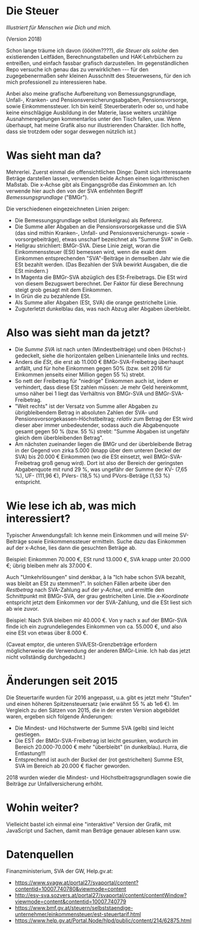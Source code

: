 # Die Steuer

*Illustriert für Menschen wie Dich und mich.*

(Version 2018)

Schon lange träume ich davon (öööhm????), *die Steuer als solche* den 
existierenden Leitfäden, Berechnungstabellen und HAK-Lehrbüchern zu 
entreißen, und einfach fassbar grafisch darzustellen. Im gegenständlichen 
Repo versuche ich genau das zu verwirklichen --- für den zugegebenermaßen 
sehr kleinen Ausschnitt des Steuerwesens, für den ich mich professionell 
zu interessieren habe.

Anbei also meine grafische Aufbereitung von Bemessungsgrundlage, Unfall-, 
Kranken- und Pensionsversicherungsabgaben, Pensionsvorsorge, sowie 
Einkommenssteuer. Ich bin keinE SteuerberaterIn oder so, und habe keine 
einschlägige Ausbildung in der Materie, lasse weiters unzählige 
Ausnahmeregelungen kommentarlos unter den Tisch fallen, usw. Wenn überhaupt, 
hat meine Grafik also nur illustrierenden Charakter. (Ich hoffe, dass sie 
trotzdem oder sogar deswegen nützlich ist.)


# Was sieht man da?

Mehrerlei. Zuerst einmal die offensichtlichen Dinge: Damit sich interessante 
Beträge darstellen lassen, verwenden beide Achsen einen logarithmischen 
Maßstab. 
Die x-Achse gibt als Eingangsgröße das *Einkommen* an. Ich verwende hier auch 
den von der SVA entlehnten Begriff *Bemessungsgrundlage* ("BMGr").

Die verschiedenen eingezeichneten Linien zeigen:

* Die Bemessungsgrundlage selbst (dunkelgrau) als Referenz.
* Die Summe aller Abgaben an die Pensionsvorsorgekasse und die SVA (das sind 
  mithin Kranken-, Unfall- und Pensionsversicherungs- sowie -vorsorgebeiträge), 
  etwas unscharf bezeichnet als "Summe SVA" in Gelb.
* Hellgrau strichliert: BMGr-SVA. Diese Linie zeigt, woran die 
  Einkommenssteuer (ESt) bemessen wird, wenn die exakt dem Einkommen 
  entsprechenden "SVA"-Beiträge in demselben Jahr wie die ESt bezahlt 
  werden. (Das Bezahlen der SVA bewirkt Ausgaben, die die ESt mindern.)
* In Magenta die BMGr-SVA abzüglich des ESt-Freibetrags. Die ESt wird 
  von diesem Bezugswert berechnet. Der Faktor für diese Berechnung steigt 
  grob gesagt mit dem Einkommen.
* In Grün die zu bezahlende ESt.
* Als Summe aller Abgaben (ESt, SVA) die orange gestrichelte Linie.
* Zuguterletzt dunkelblau das, was nach Abzug aller Abgaben überbleibt.


# Also was sieht man da jetzt?

* Die *Summe SVA* ist nach unten (Mindestbeiträge) und oben (Höchst-) 
  gedeckelt, siehe die horizontalen gelben Linienanteile links und rechts.
* Anders die *ESt*, die erst ab 11.000 € BMGr-SVA-Freibetrag überhaupt 
  anfällt, und für hohe Einkommen gegen 50% (bzw. seit 2016 für Einkommen
  jenseits einer Million gegen 55 %) strebt.
* So nett der Freibetrag für "niedrige" Einkommen auch ist, indem er 
  verhindert, dass diese ESt zahlen müssen: Je mehr Geld hereinkommt, 
  umso näher bei 1 liegt das Verhältnis von BMGr-SVA und BMGr-SVA-Freibetrag.
* "Weit rechts" ist der Versatz von Summe aller Abgaben zu übrigbleibendem 
  Betrag in absoluten Zahlen der SVA- und Pensionsvorsorgekassen-Höchstbeitrag;
  *relativ* zum Betrag der ESt wird dieser aber immer unbedeutender, sodass 
  auch die Abgabenquote gesamt gegen 50 % (bzw. 55 %) strebt:
  "Summe Abgaben ist ungefähr gleich dem überbleibenden Betrag".
* Am nächsten zueinander liegen die BMGr und der überbleibende Betrag in der 
  Gegend von zirka 5.000 (knapp über dem unteren Deckel der SVA) bis 20.000 € 
  Einkommen (wo die ESt einsetzt, weil BMGr-SVA-Freibetrag groß genug wird). 
  Dort ist also der Bereich der geringsten Abgabenquote mit rund 29 %, was 
  ungefähr der Summe der KV- (7,65 %), UF- (111,96 €), PVers- (18,5 %) und 
  PVors-Beträge (1,53 %) entspricht.


# Wie lese ich ab, was mich interessiert?

Typischer Anwendungsfall: Ich kenne mein Einkommen und will meine 
SV-Beiträge sowie Einkommenssteuer ermitteln.
Suche dazu das Einkommen auf der x-Achse, lies dann die gesuchten Beträge ab.

Beispiel: Einkommen 70.000 €, ESt rund 13.000 €, SVA knapp unter 20.000 €; 
übrig bleiben mehr als 37.000 €.

Auch "Umkehrlösungen" sind denkbar, à la "Ich habe schon SVA bezahlt, was 
bleibt an ESt zu stemmen?". In solchen Fällen arbeite über den *Restbetrag* 
nach SVA-Zahlung auf der *y-Achse*, und ermittle den Schnittpunkt mit 
BMGr-SVA, der grau gestrichelten Linie. Die *x-Koordinate* entspricht jetzt 
dem Einkommen vor der SVA-Zahlung, und die ESt liest sich ab wie zuvor.

Beispiel: Nach SVA bleiben mir 40.000 €. Von y nach x auf der BMGr-SVA 
finde ich ein zugrundeliegendes Einkommen von ca. 55.000 €, und also eine
ESt von etwas über 8.000 €.

(Caveat emptor, die unteren SVA/ESt-Grenzbeträge erfordern möglicherweise 
die Verwendung der anderen BMGr-Linie. Ich hab das jetzt nicht vollständig 
durchgedacht.)


# Änderungen seit 2015

Die Steuertarife wurden für 2016 angepasst, u.a. gibt es jetzt mehr
"Stufen" und einen höheren Spitzensteuersatz (wie erwähnt 55 % ab 1e6 €).
Im Vergleich zu den Sätzen von 2015, die in der ersten Version abgebildet
waren, ergeben sich folgende Änderungen:

* Die Mindest- und Höchstwerte der Summe SVA (gelb) sind leicht gestiegen.
* Die EST der BMGr-SVA-Freibetrag ist leicht gesunken, wodurch im
  Bereich 20.000-70.000 € mehr "überbleibt" (in dunkelblau).
  Hurra, die Entlastung!!!
* Entsprechend ist auch der Buckel der (rot gestrichelten) Summe ESt, SVA
  im Bereich ab 20.000 € flacher geworden.

2018 wurden wieder die Mindest- und Höchstbeitragsgrundlagen sowie die
Beiträge zur Unfallversicherung erhöht.


# Wohin weiter?

Vielleicht bastel ich einmal eine "interaktive" Version der Grafik, mit 
JavaScript und Sachen, damit man Beträge genauer ablesen kann usw. 


# Datenquellen

Finanzministerium, SVA der GW, Help.gv.at:
* https://www.svagw.at/portal27/svaportal/content?contentid=10007.740780&viewmode=content
* http://esv-sva.sozvers.at/portal27/svaportal/content/contentWindow?viewmode=content&contentid=10007.740779
* https://www.bmf.gv.at/steuern/selbststaendige-unternehmer/einkommensteuer/est-steuertarif.html
* https://www.help.gv.at/Portal.Node/hlpd/public/content/214/62875.html

